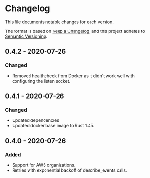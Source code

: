 # Changelog

This file documents notable changes for each version.

The format is based on [Keep a Changelog](https://keepachangelog.com/en/1.0.0/),
and this project adheres to [Semantic Versioning](https://semver.org/spec/v2.0.0.html).

## 0.4.2 - 2020-07-26

### Changed

* Removed healthcheck from Docker as it didn't work well with configuring the listen socket.

## 0.4.1 - 2020-07-26

### Changed

* Updated dependencies
* Updated docker base image to Rust 1.45.

## 0.4.0 - 2020-07-26

### Added
* Support for AWS organizations.
* Retries with exponential backoff of describe_events calls.
